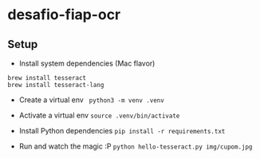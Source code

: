 # desafio-fiap-ocr

## Setup

- Install system dependencies (Mac flavor)
```
brew install tesseract
brew install tesseract-lang
```

- Create a virtual env
` python3 -m venv .venv`

- Activate a virtual env
`source .venv/bin/activate`

- Install Python dependencies
`pip install -r requirements.txt`

- Run and watch the magic :P
`python hello-tesseract.py img/cupom.jpg`